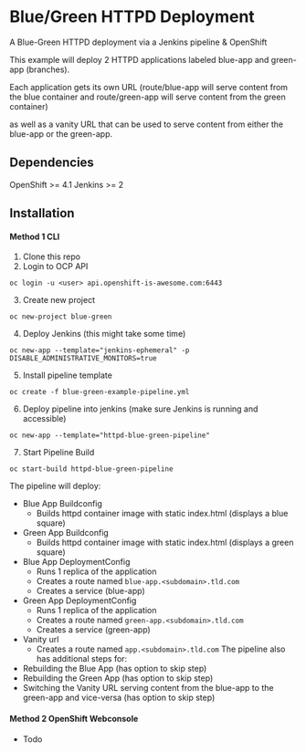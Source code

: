 # Blue/Green HTTPD Deployment
A Blue-Green HTTPD deployment via a Jenkins pipeline & OpenShift

This example will deploy 2 HTTPD applications labeled blue-app and green-app (branches).

Each application gets its own URL (route/blue-app will serve content from the blue container and route/green-app will serve content from the green container)  

as well as a vanity URL that can be used to serve content from either the blue-app or the green-app.

## Dependencies
OpenShift >= 4.1
Jenkins >= 2

## Installation
#### Method 1 CLI
1. Clone this repo
2. Login to OCP API
```
oc login -u <user> api.openshift-is-awesome.com:6443
```
3. Create new project
```
oc new-project blue-green
```
4. Deploy Jenkins (this might take some time)
```
oc new-app --template="jenkins-ephemeral" -p DISABLE_ADMINISTRATIVE_MONITORS=true
```
5. Install pipeline template
```
oc create -f blue-green-example-pipeline.yml
```
6. Deploy pipeline into jenkins (make sure Jenkins is running and accessible)
```
oc new-app --template="httpd-blue-green-pipeline"
```
7. Start Pipeline Build
```
oc start-build httpd-blue-green-pipeline
```
The pipeline will deploy:
* Blue App Buildconfig
  * Builds httpd container image with static index.html (displays a blue square)
* Green App Buildconfig
  * Builds httpd container image with static index.html (displays a green square)
* Blue App DeploymentConfig
  * Runs 1 replica of the application
  * Creates a route named `blue-app.<subdomain>.tld.com`
  * Creates a service (blue-app)
* Green App DeploymentConfig
  * Runs 1 replica of the application
  * Creates a route named `green-app.<subdomain>.tld.com`
  * Creates a service (green-app)
* Vanity url
  * Creates a route named `app.<subdomain>.tld.com`
The pipeline also has additional steps for:
* Rebuilding the Blue App (has option to skip step)
* Rebuilding the Green App (has option to skip step)
* Switching the Vanity URL serving content from the blue-app to the green-app and vice-versa (has option to skip step)
#### Method 2 OpenShift Webconsole
* Todo
